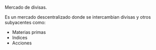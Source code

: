 
Mercado de divisas.

Es un mercado descentralizado donde se intercambian divisas y otros subyacentes como: 
* Materias primas
* Indices
* Acciones